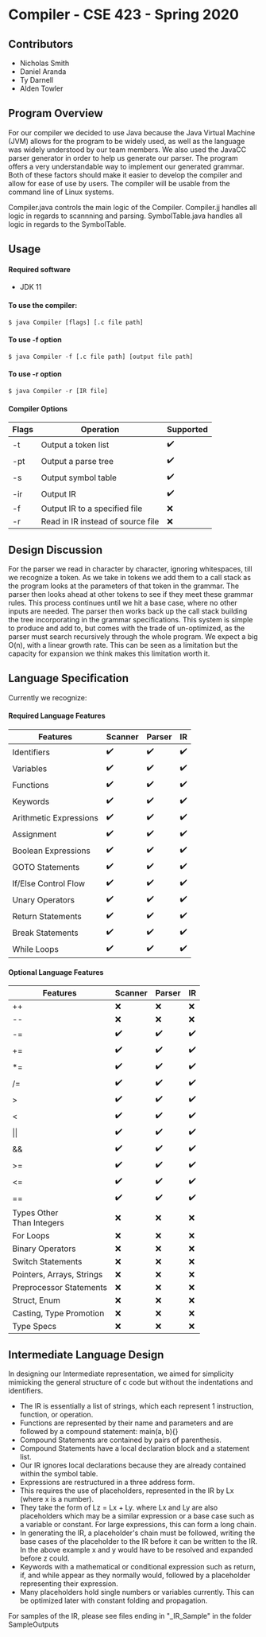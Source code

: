 # Compiler - CSE 423 - Spring 2020
## Contributors
- Nicholas Smith
- Daniel Aranda
- Ty Darnell
- Alden Towler

## Program Overview

For our compiler we decided to use Java because the Java Virtual Machine (JVM) allows for the program to be widely used, as well as the language was widely understood by our team members. We also used the JavaCC parser generator in order to help us generate our parser. The program offers a very understandable way to implement our generated grammar. Both of these factors should make it easier to develop the compiler and allow for ease of use by users. The compiler will be usable from the command line of Linux systems.

Compiler.java controls the main logic of the Compiler. Compiler.jj handles all logic in regards to scannning and parsing. SymbolTable.java handles all logic in regards to the SymbolTable.

## Usage

#### Required software
- JDK 11

#### To use the compiler:

    $ java Compiler [flags] [.c file path]

#### To use -f option

    $ java Compiler -f [.c file path] [output file path]

#### To use -r option

    $ java Compiler -r [IR file]

#### Compiler Options

| Flags | Operation | Supported |
|-------|-----------|-----------|
| -t    | Output a token list |:heavy_check_mark:|
| -pt   | Output a parse tree |:heavy_check_mark:|
| -s    | Output symbol table |:heavy_check_mark:|
| -ir   | Output IR|:heavy_check_mark:|
| -f    | Output IR to a specified file|:x:|
| -r    | Read in IR instead of source file|:x:|


## Design Discussion

For the parser we read in character by character, ignoring whitespaces, till we recognize a token. As we take in tokens we add them to a call stack as the program looks at the parameters of that token in the grammar. The parser then looks ahead at other tokens to see if they meet these grammar rules. This process continues until we hit a base case, where no other inputs are needed. The parser then works back up the call stack building the tree incorporating in the grammar specifications. This system is simple to produce and add to, but comes with the trade of un-optimized, as the parser must search recursively through the whole program. We expect a big O(n), with a linear growth rate. This can be seen as a limitation but the capacity for expansion we think makes this limitation worth it.

## Language Specification
Currently we recognize:

#### Required Language Features

|Features|Scanner|Parser|IR|
|--------|-------|------|--|
|Identifiers|:heavy_check_mark:|:heavy_check_mark:|:heavy_check_mark:|
|Variables|:heavy_check_mark:|:heavy_check_mark:|:heavy_check_mark:|
|Functions|:heavy_check_mark:|:heavy_check_mark:|:heavy_check_mark:|
|Keywords|:heavy_check_mark:|:heavy_check_mark:|:heavy_check_mark:|
|Arithmetic Expressions|:heavy_check_mark:|:heavy_check_mark:|:heavy_check_mark:|
|Assignment|:heavy_check_mark:|:heavy_check_mark:|:heavy_check_mark:|
|Boolean Expressions|:heavy_check_mark:|:heavy_check_mark:|:heavy_check_mark:|
|GOTO Statements|:heavy_check_mark:|:heavy_check_mark:|:heavy_check_mark:|
|If/Else Control Flow|:heavy_check_mark:|:heavy_check_mark:|:heavy_check_mark:|
|Unary Operators|:heavy_check_mark:|:heavy_check_mark:|:heavy_check_mark:|
|Return Statements|:heavy_check_mark:|:heavy_check_mark:|:heavy_check_mark:|
|Break Statements|:heavy_check_mark:|:heavy_check_mark:|:heavy_check_mark:|
|While Loops|:heavy_check_mark:|:heavy_check_mark:|:heavy_check_mark:|

#### Optional Language Features

|Features|Scanner|Parser|IR|
|--------|-------|------|--|
|++|:x:|:x:|:x:|
|--|:x:|:x:|:x:|
|-=|:heavy_check_mark:|:heavy_check_mark:|:heavy_check_mark:|
|+=|:heavy_check_mark:|:heavy_check_mark:|:heavy_check_mark:|
|*=|:heavy_check_mark:|:heavy_check_mark:|:heavy_check_mark:|
|/=|:heavy_check_mark:|:heavy_check_mark:|:heavy_check_mark:|
|>|:heavy_check_mark:|:heavy_check_mark:|:heavy_check_mark:|
|<|:heavy_check_mark:|:heavy_check_mark:|:heavy_check_mark:|
|\|\||:heavy_check_mark:|:heavy_check_mark:|:heavy_check_mark:|
|&&|:heavy_check_mark:|:heavy_check_mark:|:heavy_check_mark:|
|>=|:heavy_check_mark:|:heavy_check_mark:|:heavy_check_mark:|
|<=|:heavy_check_mark:|:heavy_check_mark:|:heavy_check_mark:|
|==|:heavy_check_mark:|:heavy_check_mark:|:heavy_check_mark:|
|Types Other</br>Than Integers|:x:|:x:|:x:|
|For Loops|:x:|:x:|:x:|
|Binary Operators|:x:|:x:|:x:|
|Switch Statements|:x:|:x:|:x:|
|Pointers, Arrays, Strings|:x:|:x:|:x:|
|Preprocessor Statements|:x:|:x:|:x:|
|Struct, Enum|:x:|:x:|:x:|
|Casting, Type Promotion|:x:|:x:|:x:|
|Type Specs|:x:|:x:|:x:|

## Intermediate Language Design
In designing our Intermediate representation, we aimed for simplicity mimicking the general structure of c code but without the indentations and identifiers.
 - The IR is essentially a list of strings, which each represent 1 instruction, function, or operation.
 - Functions are represented by their name and parameters and are followed by a compound statement:
 	main(a, b){}
 - Compound Statements are contained by pairs of parenthesis.
 - Compound Statements have a local declaration block and a statement list.
 - Our IR ignores local declarations because they are already contained within the symbol table.
 - Expressions are restructured in a three address form.
 - This requires the use of placeholders, represented in the IR by Lx (where x is a number).
 - They take the form of Lz = Lx + Ly. where Lx and Ly are also placeholders which may be a similar expression or a base case such as a variable or constant. For large expressions, this can form a long chain.
 - In generating the IR, a placeholder's chain must be followed, writing the base cases of the placeholder to the IR before it can be written to the IR. In the above example x and y would have to be resolved and expanded before z could.
 - Keywords with a mathematical or conditional expression such as return, if, and while appear as they normally would, followed by a placeholder representing their expression.
 - Many placeholders hold single numbers or variables currently. This can be optimized later with constant folding and propagation.

 For samples of the IR, please see files ending in "_IR_Sample" in the folder SampleOutputs
